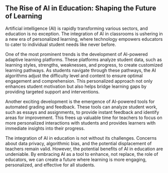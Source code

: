 ## The Rise of AI in Education: Shaping the Future of Learning

Artificial intelligence (AI) is rapidly transforming various sectors, and education is no exception. The integration of AI in classrooms is ushering in a new era of personalized learning, where technology empowers educators to cater to individual student needs like never before. 

One of the most prominent trends is the development of AI-powered adaptive learning platforms. These platforms analyze student data, such as learning styles, strengths, weaknesses, and progress, to create customized learning pathways. As students navigate through these pathways, the AI algorithms adjust the difficulty level and content to ensure optimal engagement and comprehension. This personalized approach not only enhances student motivation but also helps bridge learning gaps by providing targeted support and interventions.

Another exciting development is the emergence of AI-powered tools for automated grading and feedback. These tools can analyze student work, such as essays and assignments, to provide instant feedback and identify areas for improvement. This frees up valuable time for teachers to focus on more personalized interactions with students and provides learners with immediate insights into their progress.

The integration of AI in education is not without its challenges. Concerns about data privacy, algorithmic bias, and the potential displacement of teachers remain valid. However, the potential benefits of AI in education are undeniable. By embracing AI as a tool to enhance, not replace, the role of educators, we can create a future where learning is more engaging, personalized, and effective for all students.